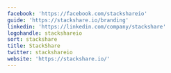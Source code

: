 ```yaml
---
facebook: 'https://facebook.com/stackshareio'
guide: 'https://stackshare.io/branding'
linkedin: 'https://linkedin.com/company/stackshare'
logohandle: stackshareio
sort: stackshare
title: StackShare
twitter: stackshareio
website: 'https://stackshare.io/'
---
```

